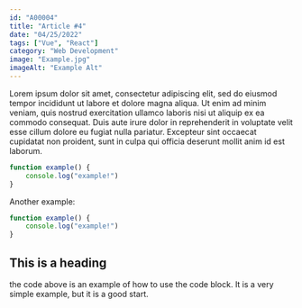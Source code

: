 ```yaml
---
id: "A00004"
title: "Article #4"
date: "04/25/2022"
tags: ["Vue", "React"]
category: "Web Development"
image: "Example.jpg"
imageAlt: "Example Alt"
---
```

Lorem ipsum dolor sit amet, consectetur adipiscing elit, sed do eiusmod tempor incididunt ut labore et dolore magna aliqua. Ut enim ad minim veniam, quis nostrud exercitation ullamco laboris nisi ut aliquip ex ea commodo consequat. Duis aute irure dolor in reprehenderit in voluptate velit esse cillum dolore eu fugiat nulla pariatur. Excepteur sint occaecat cupidatat non proident, sunt in culpa qui officia deserunt mollit anim id est laborum.
``` js
function example() {
    console.log("example!")
}
```
Another example:
``` js
function example() {
    console.log("example!")
}
```

## This is a heading
the code above is an example of how to use the code block. It is a very simple example, but it is a good start.